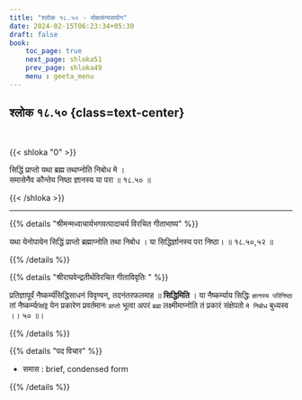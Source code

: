 ```yaml
---
title: "श्लोक १८.५० - मोक्षसंन्यसयोग"
date: 2024-02-15T06:23:34+05:30
draft: false
book:
    toc_page: true
    next_page: shloka51
    prev_page: shloka49
    menu : geeta_menu
---
```




## श्लोक १८.५० {class=text-center}

<br/>

{{< shloka  "0"  >}}

सिद्धिं प्राप्तो यथा ब्रह्म तथाप्नोति निबोध मे ।  
समासेनैव कौन्तेय निष्ठा ज्ञानस्य या परा ॥ १८.५० ॥

{{< /shloka >}}

---


{{% details "श्रीमन्मध्वाचार्यभगवत्पादाचर्य विरचित  गीताभाष्य" %}}

यथा येनोपायेन सिद्धिं प्राप्तो ब्रह्माप्नोति तथा निबोध । 
या सिद्धिर्ज्ञानस्य परा निष्ठा।  ॥ १८.५०,५२ ॥

{{% /details %}}



{{% details "श्रीराघवेन्द्रतीर्थविरचित गीताविवृतिः " %}}

प्रतिज्ञापूर्वं नैष्कर्म्य॑सिद्धिसाधनं विवृण्वन्‌, तदनंतरफलमाह
॥ **सिद्धिमिति** । या नैष्कर्म्याय सिद्धिः `ज्ञानस्य परिनिष्ठा` तां 
नैष्कर्म्य`सिद्विं` येन प्रकारेण प्रवर्तमानः `प्राप्तो` भूत्वा अपरं `ब्रह्म` लक्ष्मीमाप्नोति
तं प्रकारं संक्षेपतो `मे निबोध` बुध्यस्व ।। ५० ॥।

{{% /details %}}



{{% details "पद विचार" %}}

- समास : brief, condensed form

{{% /details %}}
